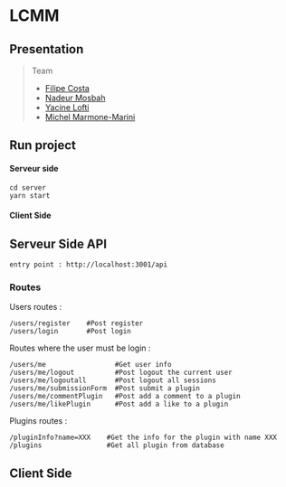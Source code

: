 # LCMM
## Presentation

> Team
 >- [Filipe Costa](https://github.com/FilipeCosta06)
> - [Nadeur Mosbah](https://github.com/Nadeur-Mosbah)
 >- [Yacine Lofti](https://github.com/LotfiYacine)
> - [Michel Marmone-Marini](https://github.com/MMarmone)

## Run project

#### Serveur side
    cd server
    yarn start
#### Client Side

## Serveur Side API
    entry point : http://localhost:3001/api
### Routes
Users routes :

    /users/register    #Post register
    /users/login       #Post login

Routes where the user must be login :

    /users/me                 #Get user info 
    /users/me/logout          #Post logout the current user 
    /users/me/logoutall       #Post logout all sessions
    /users/me/submissionForm  #Post submit a plugin
    /users/me/commentPlugin   #Post add a comment to a plugin
    /users/me/likePlugin      #Post add a like to a plugin

Plugins routes : 
    
    /pluginInfo?name=XXX    #Get the info for the plugin with name XXX
    /plugins                #Get all plugin from database

## Client Side

